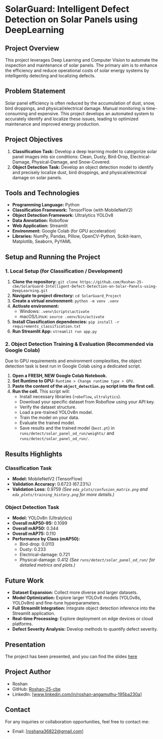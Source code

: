 # SolarGuard: Intelligent Defect Detection on Solar Panels using DeepLearning

## Project Overview
This project leverages Deep Learning and Computer Vision to automate the inspection and maintenance of solar panels. The primary aim is to enhance the efficiency and reduce operational costs of solar energy systems by intelligently detecting and localizing defects.

## Problem Statement
Solar panel efficiency is often reduced by the accumulation of dust, snow, bird droppings, and physical/electrical damage. Manual monitoring is time-consuming and expensive. This project develops an automated system to accurately identify and localize these issues, leading to optimized maintenance and improved energy production.

## Project Objectives
1.  **Classification Task:** Develop a deep learning model to categorize solar panel images into six conditions: Clean, Dusty, Bird-Drop, Electrical-Damage, Physical-Damage, and Snow-Covered.
2.  **Object Detection Task:** Develop an object detection model to identify and precisely localize dust, bird droppings, and physical/electrical damage on solar panels.

## Tools and Technologies
* **Programming Language:** Python
* **Classification Framework:** TensorFlow (with MobileNetV2)
* **Object Detection Framework:** Ultralytics YOLOv8
* **Data Annotation:** Roboflow
* **Web Application:** Streamlit
* **Environment:** Google Colab (for GPU acceleration)
* **Libraries:** NumPy, Pandas, Pillow, OpenCV-Python, Scikit-learn, Matplotlib, Seaborn, PyYAML


## Setup and Running the Project

### 1. Local Setup (for Classification / Development)
1.  **Clone the repository:** `git clone https://github.com/Roshan-25-cbe/SolarGuard-Intelligent-Defect-Detection-on-Solar-Panels-using-DeepLearning.git`
2.  **Navigate to project directory:** `cd SolarGuard_Project`
3.  **Create a virtual environment:** `python -m venv .venv`
4.  **Activate environment:**
    * Windows: `.venv\Scripts\activate`
    * macOS/Linux: `source .venv/bin/activate`
5.  **Install Classification dependencies:** `pip install -r requirements_classification.txt`
6.  **Run Streamlit App:** `streamlit run app.py`

### 2. Object Detection Training & Evaluation (Recommended via Google Colab)

Due to GPU requirements and environment complexities, the object detection task is best run in Google Colab using a dedicated script.

1.  **Open a FRESH, NEW Google Colab Notebook.**
2.  **Set Runtime to GPU:** `Runtime > Change runtime type > GPU`.
3.  **Paste the content of the `object_detection.py` script into the first cell.**
4.  **Run the cell.** This script will:
    * Install necessary libraries (`roboflow`, `ultralytics`).
    * Download your specific dataset from Roboflow using your API key.
    * Verify the dataset structure.
    * Load a pre-trained YOLOv8n model.
    * Train the model on your data.
    * Evaluate the trained model.
    * Save results and the trained model (`best.pt`) in `runs/detect/solar_panel_od_run/weights/` and `runs/detect/solar_panel_od_run/`.

## Results Highlights

### Classification Task
* **Model:** MobileNetV2 (TensorFlow)
* **Validation Accuracy:** 0.6723 (67.23%)
* **Validation Loss:** 0.9759
*(See `eda_plots/confusion_matrix.png` and `eda_plots/training_history.png` for more details.)*

### Object Detection Task
* **Model:** YOLOv8n (Ultralytics)
* **Overall mAP50-95:** 0.1099
* **Overall mAP50:** 0.344
* **Overall mAP75:** 0.110
* **Performance by Class (mAP50):**
    * Bird-drop: 0.0113
    * Dusty: 0.233
    * Electrical-damage: 0.721
    * Physical-damage: 0.412
*(See `runs/detect/solar_panel_od_run/` for detailed metrics and plots.)*

## Future Work
* **Dataset Expansion:** Collect more diverse and larger datasets.
* **Model Optimization:** Explore larger YOLOv8 models (YOLOv8s, YOLOv8m) and fine-tune hyperparameters.
* **Full Streamlit Integration:** Integrate object detection inference into the Streamlit application.
* **Real-time Processing:** Explore deployment on edge devices or cloud platforms.
* **Defect Severity Analysis:** Develop methods to quantify defect severity.

## Presentation

The project has been presented, and you can find the slides [here](https://1drv.ms/p/c/ff0f2d98614978aa/EVSvWfpUSopEt6my-GBbESUBx9omYGJ5B4ELesZeNmIrhQ?e=p5kwmu)

## Project Author

-   Roshan
-   GitHub: [Roshan-25-cbe](https://github.com/Roshan-25-cbe)
-   LinkedIn: [www.linkedin.com/in/roshan-angamuthu-195ba230a] 

## Contact

For any inquiries or collaboration opportunities, feel free to contact me:
* Email: [roshana36822@gmail.com] 




